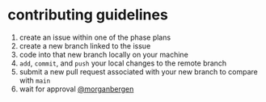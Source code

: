 #  contributing guidelines

1.  create an issue within one of the phase plans
2.  create a new branch linked to the issue
3.  code into that new branch locally on your machine
4.  `add`, `commit`, and `push` your local changes to the remote branch
5.  submit a new pull request associated with your new branch to compare with `main`
6.  wait for approval [@morganbergen](https://github.com/MorganBergen/)
